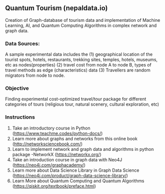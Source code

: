 ## Quantum Tourism (nepaldata.io)
Creation of Graph-database of tourism data and implementation of Machine Learning, AI, and Quantum Computing Algorithms in complex network and graph data.

### Data Sources:
A sample experimental data includes the (1) geographical location of the tourist spots, hotels, restaurants, trekking sites, temples, hotels, museums, etc as nodes(properties) (2) travel cost from node A to node B, types of travel methods as edge (characteristics) data (3) Travellers are random migrators from node to node.

### Objective
Finding experimental cost-optimized travel/tour package for different categories of tours (religious tour, natural scenery, cultural exploration, etc)

### Instructions
1. Take an introductory course in Python (https://www.teachme.codes/python-docs/)
2. Learn more about graphs and networks from this online book (http://networksciencebook.com/)
3. Learn to implement network and graph data and algorithms in python package -NetworkX (https://networkx.org/)
4. Take an introduction course in graph data with Neo4J (https://neo4j.com/graphacademy/)
5. Learn more about Data Science Library in Graph Data Science (https://neo4j.com/product/graph-data-science-library/)
6. Learn More about Quantum Computing and Quantum Algorithms (https://qiskit.org/textbook/preface.html)
